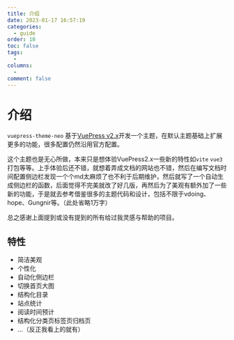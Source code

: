 ```yaml
---
title: 介绍
date: 2023-01-17 16:57:19
categories:
  - guide
order: 10
toc: false
tags:
  - 
columns:
  - 
comment: false
---
```

# 介绍

`vuepress-theme-neo` 基于[VuePress v2.x](https://v2.vuepress.vuejs.org/zh/)开发一个主题，在默认主题基础上扩展更多的功能，很多配置仍然沿用官方配置。

这个主题也是无心所做，本来只是想体验VuePress2.x一些新的特性如`vite` `vue3` 打包等等。上手体验后还不错，就想着弄成文档的网站也不错，然后在编写文档时间配置侧边栏发现一个个md太麻烦了也不利于后期维护，然后就写了一个自动生成侧边栏的函数，后面觉得不完美就改了好几版，再然后为了美观有额外加了一些新的功能，于是就去参考借鉴很多的主题代码和设计，包括不限于vdoing、hope、Gungnir等。（此处省略1万字）

总之感谢上面提到或没有提到的所有给过我灵感与帮助的项目。

## 特性

- 简洁美观
- 个性化
- 自动化侧边栏
- 切换首页大图
- 结构化目录
- 站点统计
- 阅读时间预计
- 结构化分类页标签页归档页
- ...（反正我看上的就有）
